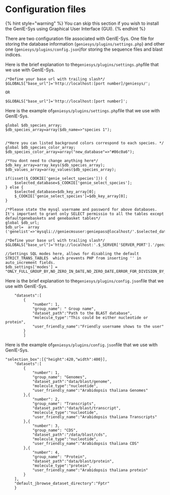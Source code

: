 # Configuration files

{% hint style="warning" %}
You can skip  this section if you wish to install the GenIE-Sys using Graphical User Interface \(GUI\).
{% endhint %}

There are two configuration file associated with GenIE-Sys. One file for storing the database information \(`geniesys/plugins/settings.php`\) and other one  \(`geniesys/plugins/config.json`\)for storing the sequence files and blast indices.

Here is the brief explanation to the`geniesys/plugins/settings.php`file that we use with GenIE-Sys.

```text
/*Define your base url with trailing slash*/
$GLOBALS["base_url"]='http://localhost:[port number]/geniesys/';

OR

$GLOBALS["base_url"]='http://localhost:[port number]';
```

Here is the example of`geniesys/plugins/settings.php`file that we use with GenIE-Sys.

```text
global $db_species_array;
$db_species_array=array($db_name=>"species 1"); 


/*Here you can listed background colors correspond to each species. */
global $db_species_color_array;
$db_species_color_array=array("new_database"=>"#86c0a6");

/*You dont need to change anything here*/
$db_key_array=array_keys($db_species_array);
$db_values_array=array_values($db_species_array);

if(isset($_COOKIE['genie_select_species'])) {
    $selected_database=$_COOKIE['genie_select_species'];
} else {
    $selected_database=$db_key_array[0];
	$_COOKIE['genie_select_species']=$db_key_array[0];
}

/*Please state the mysql username and password for above databases. It's important to grant only SELECT permissio to all the tables except defaultgenebaskets and genebasket tables*/
global $db_url;
$db_url=  array ('genelist'=>'mysqli://geniecmsuser:geniepass@localhost/'.$selected_database);

/*Define your base url with trailing slash*/
$GLOBALS["base_url"]='http://localhost:'.$_SERVER['SERVER_PORT'].'/geniesys/';

//Settings SQL modes here, allows for disabling the default STRICT_TRANS_TABLES  which prevents PHP from inserting '' in auto_increment fields.
$db_settings['modes'] = "ONLY_FULL_GROUP_BY,NO_ZERO_IN_DATE,NO_ZERO_DATE,ERROR_FOR_DIVISION_BY_ZERO,NO_AUTO_CREATE_USER,NO_ENGINE_SUBSTITUTION";

```

Here is the brief explanation to the`geniesys/plugins/config.json`file that we use with GenIE-Sys.

```text
	"datasets":[
		{
			"number": 1,
			"group_name": " Group name",
			"dataset_path":"Path to the BLAST database",
			"molecule_type":"This could be either nucleotide or protein",
			"user_friendly_name":"Friendly username shows to the user"
		}
		]
```

Here is the example of`geniesys/plugins/config.json`file that we use with GenIE-Sys.

```text
"selection_box":[{"height":420,"width":400}],	 
	"datasets":[
		{
			"number": 1,
			"group_name": "Genomes",
			"dataset_path":"data/blast/genome",
			"molecule_type":"nucleotide",
			"user_friendly_name":"Arabidopsis thaliana Genomes"
		},{
			"number": 2,
			"group_name": "Transcripts",
			"dataset_path":"data/blast/transcript",
			"molecule_type":"nucleotide",
			"user_friendly_name":"Arabidopsis thaliana Transcripts"
		},{
			"number": 3,
			"group_name": "CDS",
			"dataset_path":"/data/blast/cds",
			"molecule_type":"nucleotide",
			"user_friendly_name":"Arabidopsis thaliana CDS"
		},{
			"number": 4,
			"group_name": "Protein",
			"dataset_path":"data/blast/protein",
			"molecule_type":"protein",
			"user_friendly_name":"Arabidopsis thaliana protein"
		}
	],
	"default_jbrowse_dataset_directory":"Fptr"
	} 
```

